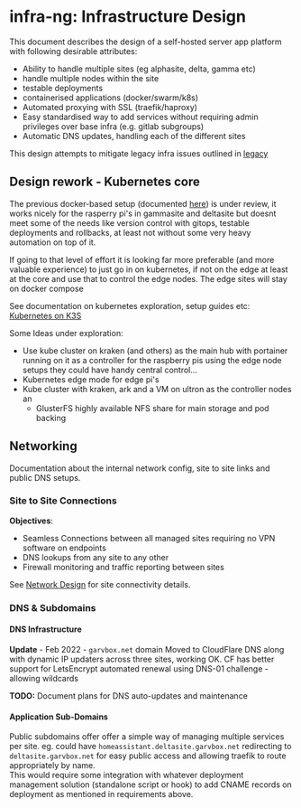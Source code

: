 # infra-ng: Infrastructure Design

This document describes the design of a self-hosted server app platform with following desirable attributes:

* Ability to handle multiple sites (eg alphasite, delta, gamma etc)
* handle multiple nodes within the site
* testable deployments
* containerised applications (docker/swarm/k8s)
* Automated proxying with SSL (traefik/haproxy)
* Easy standardised way to add services without requiring admin privileges over base infra (e.g. gitlab subgroups)
* Automatic DNS updates, handling each of the different sites

This design attempts to mitigate legacy infra issues outlined in [legacy](legacy.md)

## Design rework - Kubernetes core

The previous docker-based setup (documented [here](./docker-compose.md)) is under review,
it works nicely for the rasperry pi's in gammasite and deltasite but doesnt meet some of the needs
like version control with gitops, testable deployments and rollbacks, at least
not without some very heavy automation on top of it.

If going to that level of effort it is looking far more preferable (and more valuable experience)
to just go in on kubernetes, if not on the edge at least at the core and use that to control the edge nodes.
The edge sites will stay on docker compose

See documentation on kubernetes exploration, setup guides etc: [Kubernetes on K3S](./kube-k3s.md)

Some Ideas under exploration:

* Use kube cluster on kraken (and others) as the main hub with portainer running on it as a
  controller for the raspberry pis using the edge node setups they could have handy central control...
* Kubernetes edge mode for edge pi's
* Kube cluster with kraken, ark and a VM on ultron as the controller nodes an
  * GlusterFS highly available NFS share for main storage and pod backing

## Networking

Documentation about the internal network config, site to site links and public DNS setups.

### Site to Site Connections

**Objectives**:

* Seamless Connections between all managed sites requiring no VPN software on endpoints
* DNS lookups from any site to any other
* Firewall monitoring and traffic reporting between sites

See [Network Design](./networking.md#site-to-site-connections) for site connectivity details.

### DNS & Subdomains

#### DNS Infrastructure

**Update** - Feb 2022 - `garvbox.net` domain Moved to CloudFlare DNS along with dynamic IP updaters
across three sites, working OK. CF has better support for LetsEncrypt automated renewal using
DNS-01 challenge - allowing wildcards  

**TODO:** Document plans for DNS auto-updates and maintenance

#### Application Sub-Domains

Public subdomains offer offer a simple way of managing multiple services per site.
eg. could have `homeassistant.deltasite.garvbox.net` redirecting to `deltasite.garvbox.net` for
easy public access and allowing traefik to route appropriately by name.  
This would require some integration with whatever deployment management solution
(standalone script or hook) to add CNAME records on deployment as mentioned in requirements above.
